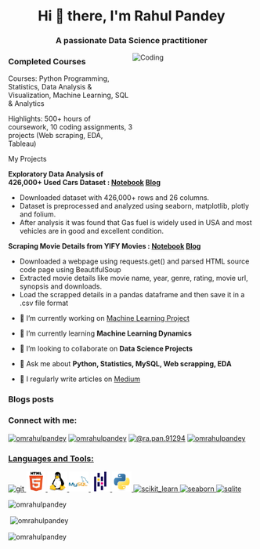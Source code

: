 <h1 align="center">Hi 👋 there, I'm Rahul Pandey</h1>
<h3 align="center">A passionate Data Science practitioner</h3>
<img align="right" alt="Coding" width="250" height="250" src="https://cdn.dribbble.com/users/926537/screenshots/4502924/media/18181eb39eec9784db256e246954adba.gif">


### Completed Courses
Courses: Python Programming, Statistics, Data Analysis & Visualization, Machine Learning, SQL & Analytics

Highlights: 500+ hours of coursework, 10 coding assignments, 3 projects (Web scraping, EDA, Tableau)

My Projects

**Exploratory Data Analysis of  426,000+ Used Cars Dataset : [Notebook](https://jovian.ai/omrahulpandey/project-2-ed) [Blog](https://blog.jovian.ai/eda-on-used-usa-vehicles-listed-on-craigslist-58accbff54b2)**

* Downloaded dataset with 426,000+ rows and 26 columns.
* Dataset is preprocessed and analyzed using seaborn, matplotlib, plotly and folium.
* After analysis it was found that Gas fuel is widely used in USA and most vehicles are in good and excellent condition.

**Scraping Movie Details from YIFY Movies : [Notebook](https://jovian.ai/omrahulpandey/scraping-yify-movies-lists) [Blog](https://blog.jovian.ai/scraping-movie-details-from-yify-movies-72926a1e3ff0)**

* Downloaded a webpage using requests.get() and  parsed HTML source code page using BeautifulSoup
* Extracted movie details like movie name, year, genre, rating, movie url, synopsis and downloads.
* Load the scrapped details in a pandas dataframe and then save it in a .csv file format



- 🔭 I’m currently working on [Machine Learning Project](https://jovian.ai/omrahulpandey/project-3-hotel-recommendation)

- 🌱 I’m currently learning **Machine Learning Dynamics**

- 👯 I’m looking to collaborate on **Data Science Projects**

- 💬 Ask me about **Python, Statistics, MySQL, Web scrapping, EDA**

- 📝 I regularly write articles on [Medium](https://medium.com/@ra.pan.91294)

### Blogs posts
<!-- BLOG-POST-LIST:START -->
<!-- BLOG-POST-LIST:END -->

<h3 align="left">Connect with me:</h3>
<p align="left">
<a href="https://linkedin.com/in/omrahulpandey" target="blank"><img align="center" src="https://raw.githubusercontent.com/rahuldkjain/github-profile-readme-generator/master/src/images/icons/Social/linked-in-alt.svg" alt="omrahulpandey" height="30" width="40" /></a>
<a href="https://kaggle.com/omrahulpandey" target="blank"><img align="center" src="https://raw.githubusercontent.com/rahuldkjain/github-profile-readme-generator/master/src/images/icons/Social/kaggle.svg" alt="omrahulpandey" height="30" width="40" /></a>
<a href="https://medium.com/@ra.pan.91294" target="blank"><img align="center" src="https://raw.githubusercontent.com/rahuldkjain/github-profile-readme-generator/master/src/images/icons/Social/medium.svg" alt="@ra.pan.91294" height="30" width="40" /></a>
<a href="https://www.hackerrank.com/omrahulpandey" target="blank"><img align="center" src="https://raw.githubusercontent.com/rahuldkjain/github-profile-readme-generator/master/src/images/icons/Social/hackerrank.svg" alt="omrahulpandey" height="30" width="40" />
</p>

<h3 align="left">Languages and Tools:</h3>
<p align="left"> <a href="https://git-scm.com/" target="_blank" rel="noreferrer"> <img src="https://www.vectorlogo.zone/logos/git-scm/git-scm-icon.svg" alt="git" width="40" height="40"/> </a> <a href="https://www.w3.org/html/" target="_blank" rel="noreferrer"> <img src="https://raw.githubusercontent.com/devicons/devicon/master/icons/html5/html5-original-wordmark.svg" alt="html5" width="40" height="40"/> </a> <a href="https://www.linux.org/" target="_blank" rel="noreferrer"> <img src="https://raw.githubusercontent.com/devicons/devicon/master/icons/linux/linux-original.svg" alt="linux" width="40" height="40"/> </a> <a href="https://www.mysql.com/" target="_blank" rel="noreferrer"> <img src="https://raw.githubusercontent.com/devicons/devicon/master/icons/mysql/mysql-original-wordmark.svg" alt="mysql" width="40" height="40"/> </a> <a href="https://pandas.pydata.org/" target="_blank" rel="noreferrer"> <img src="https://raw.githubusercontent.com/devicons/devicon/2ae2a900d2f041da66e950e4d48052658d850630/icons/pandas/pandas-original.svg" alt="pandas" width="40" height="40"/> </a> <a href="https://www.python.org" target="_blank" rel="noreferrer"> <img src="https://raw.githubusercontent.com/devicons/devicon/master/icons/python/python-original.svg" alt="python" width="40" height="40"/> </a> <a href="https://scikit-learn.org/" target="_blank" rel="noreferrer"> <img src="https://upload.wikimedia.org/wikipedia/commons/0/05/Scikit_learn_logo_small.svg" alt="scikit_learn" width="40" height="40"/> </a> <a href="https://seaborn.pydata.org/" target="_blank" rel="noreferrer"> <img src="https://seaborn.pydata.org/_images/logo-mark-lightbg.svg" alt="seaborn" width="40" height="40"/> </a> <a href="https://www.sqlite.org/" target="_blank" rel="noreferrer"> <img src="https://www.vectorlogo.zone/logos/sqlite/sqlite-icon.svg" alt="sqlite" width="40" height="40"/> </a>

<p><img align="center" src="https://github-readme-stats.vercel.app/api/top-langs?username=omrahulpandey&show_icons=true&locale=en&layout=compact" alt="omrahulpandey" /></p>

<p>&nbsp;<img align="center" src="https://github-readme-stats.vercel.app/api?username=omrahulpandey&show_icons=true&locale=en" alt="omrahulpandey" /></p>

<p><img align="center" src="https://github-readme-streak-stats.herokuapp.com/?user=omrahulpandey&" alt="omrahulpandey" /></p>
